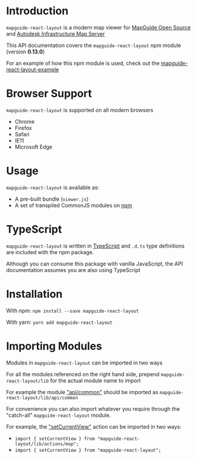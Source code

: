 # Introduction

`mapguide-react-layout` is a modern map viewer for [MapGuide Open Source](http://mapguide.osgeo.org) and [Autodesk Infrastructure Map Server](http://www.autodesk.com/products/infrastructure-map-server/overview)

This API documentation covers the `mapguide-react-layout` npm module (version **0.13.0**)

For an example of how this npm module is used, check out the [mapguide-react-layout-example](https://github.com/jumpinjackie/mapguide-react-layout-example)

# Browser Support

`mapguide-react-layout` is supported on all modern browsers
 * Chrome
 * Firefox
 * Safari
 * IE11
 * Microsoft Edge

# Usage

`mapguide-react-layout` is available as:

 * A pre-built bundle (`viewer.js`)
 * A set of transpiled CommonJS modules on [npm](https://www.npmjs.com/package/mapguide-react-layout)

# TypeScript

`mapguide-react-layout` is written in [TypeScript](https://www.typescriptlang.org/) and `.d.ts` type definitions are included with the npm package.

Although you can consume this package with vanilla JavaScript, the API documentation assumes you are also using TypeScript

# Installation

With npm: `npm install --save mapguide-react-layout`

With yarn: `yarn add mapguide-react-layout`

# Importing Modules

Modules in `mapguide-react-layout` can be imported in two ways

For all the modules referenced on the right hand side, prepend `mapguide-react-layout/lib` for the actual module name to import

For example the module ["api/common"](modules/_api_common_.html) should be imported as `mapguide-react-layout/lib/api/common`

For convenience you can also import whatever you require through the "catch-all" `mapguide-react-layout` module.

For example, the ["setCurrentView"](modules/_actions_map_.html#setcurrentview) action can be imported in two ways:

 * `import { setCurrentView } from "mapguide-react-layout/lib/actions/map";`
 * `import { setCurrentView } from "mapguide-react-layout";`